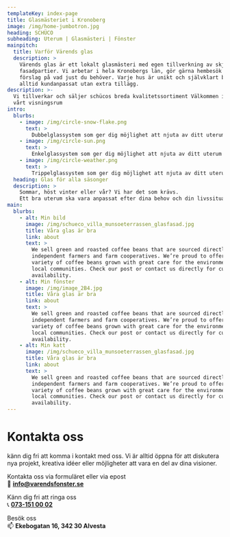 ```yaml
---
templateKey: index-page
title: Glasmästeriet i Kronoberg
image: /img/home-jumbotron.jpg
heading: SCHÜCO
subheading: Uterum | Glasmästeri | Fönster
mainpitch:
  title: Varför Värends glas
  description: >
    Värends glas är ett lokalt glasmästeri med egen tillverkning av skjut- och
    fasadpartier. Vi arbetar i hela Kronobergs län, gör gärna hembesök och ger
    förslag på vad just du behöver. Varje hus är unikt och självklart bygger vi
    alltid kundanpassat utan extra tillägg. 
description: >-
  Vi tillverkar och säljer schücos breda kvalitetssortiment Välkommen in I vårt
  vårt visningsrum
intro:
  blurbs:
    - image: /img/circle-snow-flake.png
      text: >
        Dubbelglassystem som ger dig möjlighet att njuta av ditt uterum en lång bit in på hösten. Här hittar du våra glaspartier och uterum, Basic och Design
    - image: /img/circle-sun.png
      text: >
        Enkelglassystem som ger dig möjlighet att njuta av ditt uterum en lång bit in på hösten. Här hittar du våra glaspartier och Dörrar, Basic och Design
    - image: /img/circle-weather.png
      text: >
        Trippelglassystem som ger dig möjlighet att njuta av ditt uterum en lång bit in på hösten. Här hittar du våra glaspartier och uterum fönster, Basic och Design
  heading: Glas för alla säsonger
  description: >
    Sommar, höst vinter eller vår? Vi har det som krävs.
    Ett bra uterum ska vara anpassat efter dina behov och din livssituation. Därför är det viktigt att du funderar igenom hur du vill använda ditt uterum innan du börjar bygga det – det är nämligen nyckeln till hur du ska utforma det.
main:
  blurbs:
    - alt: Min bild
      image: /img/schueco_villa_munsoeterrassen_glasfasad.jpg
      title: Våra glas är bra
      link: about
      text: >
        We sell green and roasted coffee beans that are sourced directly from
        independent farmers and farm cooperatives. We’re proud to offer a
        variety of coffee beans grown with great care for the environment and
        local communities. Check our post or contact us directly for current
        availability.
    - alt: Min fönster
      image: /img/image_2B4.jpg
      title: Våra glas är bra
      link: about
      text: >
        We sell green and roasted coffee beans that are sourced directly from
        independent farmers and farm cooperatives. We’re proud to offer a
        variety of coffee beans grown with great care for the environment and
        local communities. Check our post or contact us directly for current
        availability.
    - alt: Min katt
      image: /img/schueco_villa_munsoeterrassen_glasfasad.jpg
      title: Våra glas är bra
      link: about
      text: >
        We sell green and roasted coffee beans that are sourced directly from
        independent farmers and farm cooperatives. We’re proud to offer a
        variety of coffee beans grown with great care for the environment and
        local communities. Check our post or contact us directly for current
        availability.
---
```

# Kontakta oss

känn dig fri att komma i kontakt med oss. Vi är alltid öppna för att diskutera nya projekt, kreativa idéer eller möjligheter att vara en del av dina visioner.

Kontakta oss via formuläret eller via epost   
📧 **<a href="mailto:info@varendsfonster.se">info@varendsfonster.se</a>**

Känn dig fri att ringa oss   
📞 **<a href="tel:+4673-151 00 02">073-151 00 02</a>**

Besök oss  
📫 **Ekebogatan 16, 342 30 Alvesta**